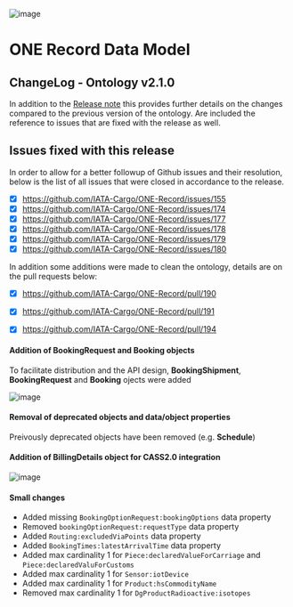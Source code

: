 ![image](https://user-images.githubusercontent.com/58464775/161543671-fc444388-04af-4998-8a5a-b2218072af50.png)
# ONE Record Data Model
## ChangeLog - Ontology v2.1.0

In addition to the [Release note](https://github.com/IATA-Cargo/ONE-Record/blob/master/December-2022-standard/Data-Model/IATA-1R-DM-ReleaseNote-vCOTB-December2022.md) this provides further details on the changes compared to the previous version of the ontology.
Are included the reference to issues that are fixed with the release as well.

## Issues fixed with this release
In order to allow for a better followup of Github issues and their resolution, below is the list of all issues that were closed in accordance to the release.
 
- [x] https://github.com/IATA-Cargo/ONE-Record/issues/155
- [x] https://github.com/IATA-Cargo/ONE-Record/issues/174
- [x] https://github.com/IATA-Cargo/ONE-Record/issues/177
- [x] https://github.com/IATA-Cargo/ONE-Record/issues/178
- [x] https://github.com/IATA-Cargo/ONE-Record/issues/179
- [x] https://github.com/IATA-Cargo/ONE-Record/issues/180

In addition some additions were made to clean the ontology, details are on the pull requests below:
- [x] https://github.com/IATA-Cargo/ONE-Record/pull/190
- [x] https://github.com/IATA-Cargo/ONE-Record/pull/191
- [x] https://github.com/IATA-Cargo/ONE-Record/pull/194


#### Addition of BookingRequest and Booking objects
To facilitate distribution and the API design, **BookingShipment**, **BookingRequest** and **Booking** ojects were added

![image](https://user-images.githubusercontent.com/58464775/206222918-e3a812fb-459c-410e-93d2-59c19ce7b66b.png)
 
#### Removal of deprecated objects and data/object properties
Preivously deprecated objects have been removed (e.g. **Schedule**)

#### Addition of BillingDetails object for CASS2.0 integration
![image](https://user-images.githubusercontent.com/58464775/208463637-d6edd879-bd9c-49fa-a10f-557042ef3300.png)


#### Small changes
- Added missing `BookingOptionRequest:bookingOptions` data property
- Removed `bookingOptionRequest:requestType` data property
- Added `Routing:excludedViaPoints` data property
- Added `BookingTimes:latestArrivalTime` data property
- Added max cardinality 1 for `Piece:declaredValueForCarriage` and `Piece:declaredValuForCustoms`
- Added max cardinality 1 for `Sensor:iotDevice`
- Added max cardinality 1 for `Product:hsCommodityName`
- Removed max cardinality 1 for `DgProductRadioactive:isotopes`

